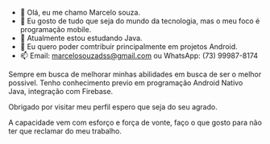 - 👋 Olá, eu me chamo Marcelo souza.
- 👀 Eu gosto de tudo que seja do mundo da tecnologia, mas o meu foco é programação mobile.
- 🌱 Atualmente estou estudando Java.
- 💞️ Eu quero poder comtribuir principalmente em projetos Android.
- 📫 Email: marcelosouzadss@gmail.com ou WhatsApp: (73) 99987-8174

Sempre em busca de melhorar minhas abilidades em busca de ser o melhor possivel.
Tenho conhecimento previo em programação Android Nativo Java, integração com Firebase.

Obrigado por visitar meu perfil espero que seja do seu agrado.

A capacidade vem com esforço e força de vonte, faço o que gosto para não ter que reclamar do meu trabalho.
